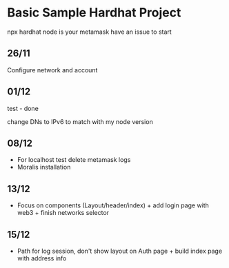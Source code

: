 # Basic Sample Hardhat Project

npx hardhat node is your metamask have an issue to start

## 26/11

Configure network and account 

## 01/12

test - done

change DNs to IPv6 to match with my node version 


## 08/12

- For localhost test delete metamask logs
- Moralis installation 

## 13/12

- Focus on components (Layout/header/index) + add login page with web3 + finish networks selector

## 15/12

- Path for log session, don't show layout on Auth page + build index page with  address info